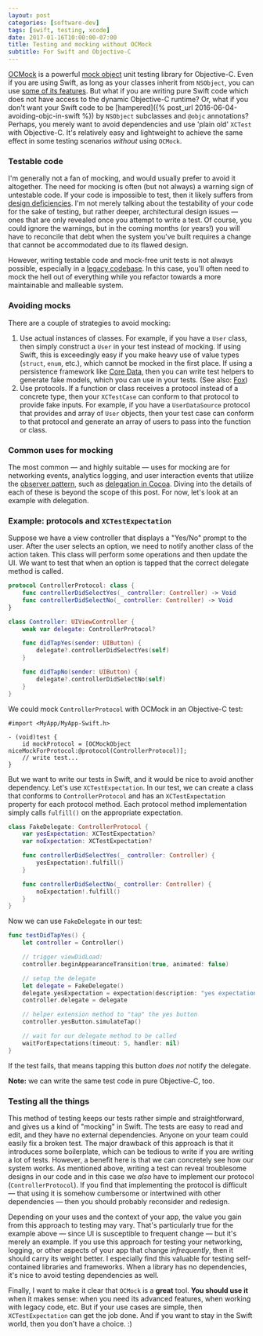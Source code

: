 ```yaml
---
layout: post
categories: [software-dev]
tags: [swift, testing, xcode]
date: 2017-01-16T10:00:00-07:00
title: Testing and mocking without OCMock
subtitle: For Swift and Objective-C
---
```


[OCMock](http://ocmock.org) is a powerful [mock object](https://en.wikipedia.org/wiki/Mock_object) unit testing library for Objective-C. Even if you are using Swift, as long as your classes inherit from `NSObject`, you can use [some of its features](http://ocmock.org/swift/). But what if you are writing pure Swift code which does not have access to the dynamic Objective-C runtime? Or, what if you don't want your Swift code to be [hampered]({% post_url 2016-06-04-avoiding-objc-in-swift %}) by `NSObject` subclasses and `@objc` annotations? Perhaps, you merely want to avoid dependencies and use 'plain old' `XCTest` with Objective-C. It's relatively easy and lightweight to achieve the same effect in some testing scenarios *without* using `OCMock`.

<!--excerpt-->

### Testable code

I'm generally not a fan of mocking, and would usually prefer to avoid it altogether. The need for mocking is often (but not always) a warning sign of untestable code. If your code is impossible to test, then it likely suffers from [design deficiencies](https://en.wikipedia.org/wiki/Anti-pattern). I'm not merely talking about the testability of your code for the sake of testing, but rather deeper, architectural design issues &mdash; ones that are only revealed once you attempt to write a test. Of course, you could ignore the warnings, but in the coming months (or years!) you will have to reconcile that debt when the system you've built requires a change that cannot be accommodated due to its flawed design.

However, writing testable code and mock-free unit tests is not always possible, especially in a [legacy codebase](https://www.amazon.com/dp/0131177052). In this case, you'll often need to mock the hell out of everything while you refactor towards a more maintainable and malleable system.

### Avoiding mocks

There are a couple of strategies to avoid mocking:

1. Use actual instances of classes. For example, if you have a `User` class, then simply construct a `User` in your test instead of mocking. If using Swift, this is exceedingly easy if you make heavy use of value types (`struct`, `enum`, etc.), which cannot be mocked in the first place. If using a persistence framework like [Core Data](https://developer.apple.com/library/content/documentation/Cocoa/Conceptual/CoreData/index.html), then you can write test helpers to generate fake models, which you can use in your tests. (See also: [Fox](https://github.com/jeffh/Fox))
2. Use protocols. If a function or class receives a protocol instead of a concrete type, then your `XCTestCase` can conform to that protocol to provide fake inputs. For example, if you have a `UserDataSource` protocol that provides and array of `User` objects, then your test case can conform to that protocol and generate an array of users to pass into the function or class.

### Common uses for mocking

The most common &mdash; and highly suitable &mdash; uses for mocking are for networking events, analytics logging, and user interaction events that utilize the [observer pattern](https://en.wikipedia.org/wiki/Observer_pattern), such as [delegation in Cocoa](https://developer.apple.com/library/content/documentation/General/Conceptual/DevPedia-CocoaCore/Delegation.html). Diving into the details of each of these is beyond the scope of this post. For now, let's look at an example with delegation.

### Example: protocols and `XCTestExpectation`

Suppose we have a view controller that displays a "Yes/No" prompt to the user. After the user selects an option, we need to notify another class of the action taken. This class will perform some operations and then update the UI. We want to test that when an option is tapped that the correct delegate method is called.

```swift
protocol ControllerProtocol: class {
    func controllerDidSelectYes(_ controller: Controller) -> Void
    func controllerDidSelectNo(_ controller: Controller) -> Void
}

class Controller: UIViewController {
    weak var delegate: ControllerProtocol?

    func didTapYes(sender: UIButton) {
        delegate?.controllerDidSelectYes(self)
    }

    func didTapNo(sender: UIButton) {
        delegate?.controllerDidSelectNo(self)
    }
}
```

We could mock `ControllerProtocol` with OCMock in an Objective-C test:

```objc
#import <MyApp/MyApp-Swift.h>

- (void)test {
    id mockProtocol = [OCMockObject niceMockForProtocol:@protocol(ControllerProtocol)];
    // write test...
}
```

But we want to write our tests in Swift, and it would be nice to avoid another dependency. Let's use `XCTestExpectation`. In our test, we can create a class that conforms to `ControllerProtocol` and has an `XCTestExpectation` property for each protocol method. Each protocol method implementation simply calls `fulfill()` on the appropriate expectation.

```swift
class FakeDelegate: ControllerProtocol {
    var yesExpectation: XCTestExpectation?
    var noExpectation: XCTestExpectation?

    func controllerDidSelectYes(_ controller: Controller) {
        yesExpectation!.fulfill()
    }

    func controllerDidSelectNo(_ controller: Controller) {
        noExpectation!.fulfill()
    }
}
```

Now we can use `FakeDelegate` in our test:

```swift
func testDidTapYes() {
    let controller = Controller()

    // trigger viewDidLoad:
    controller.beginAppearanceTransition(true, animated: false)

    // setup the delegate
    let delegate = FakeDelegate()
    delegate.yesExpectation = expectation(description: "yes expectation")
    controller.delegate = delegate

    // helper extension method to "tap" the yes button
    controller.yesButton.simulateTap()

    // wait for our delegate method to be called
    waitForExpectations(timeout: 5, handler: nil)
}
```

If the test fails, that means tapping this button *does not* notify the delegate.

<span class="text-muted"><b>Note:</b> we can write the same test code in pure Objective-C, too.</span>

### Testing all the things

This method of testing keeps our tests rather simple and straightforward, and gives us a kind of "mocking" in Swift. The tests are easy to read and edit, and they have no external dependencies. Anyone on your team could easily fix a broken test. The major drawback of this approach is that it introduces some boilerplate, which can be tedious to write if you are writing a lot of tests. However, a benefit here is that we can concretely see how our system works. As mentioned above, writing a test can reveal troublesome designs in our code and in this case we *also* have to implement our protocol (`ControllerProtocol`). If you find that implementing the protocol is difficult &mdash; that using it is somehow cumbersome or intertwined with other dependencies &mdash; then you should probably reconsider and redesign.

Depending on your uses and the context of your app, the value you gain from this approach to testing may vary. That's particularly true for the example above &mdash; since UI is susceptible to frequent change &mdash; but it's merely an example. If you use this approach for testing your networking, logging, or other aspects of your app that change *infrequently*, then it should carry its weight better. I especially find this valuable for testing self-contained libraries and frameworks. When a library has no dependencies, it's nice to avoid testing dependencies as well.

Finally, I want to make it clear that `OCMock` is a **great** tool. **You should use it** when it makes sense: when you need its advanced features, when working with legacy code, etc. But if your use cases are simple, then `XCTestExpectation` can get the job done. And if you want to stay in the Swift world, then you don't have a choice. :)
